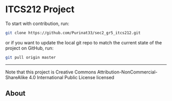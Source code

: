 # ITCS212 Project

To start with contribution, run:

```bash
git clone https://github.com/Purinat33/sec2_gr5_itcs212.git
```

or if you want to update the local git repo to match the current state of the project on GitHub, run:

```bash
git pull origin master
```
<hr>
Note that this project is Creative Commons Attribution-NonCommercial-ShareAlike 4.0 International Public License licensed

## About


